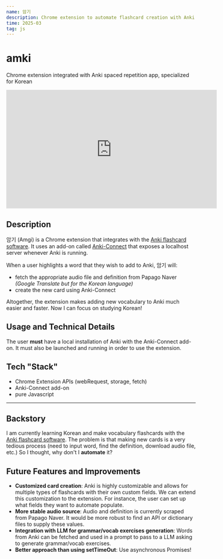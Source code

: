 ```yaml
---
name: 암기
description: Chrome extension to automate flashcard creation with Anki
time: 2025-03
tag: js
---
```


# amki
Chrome extension integrated with Anki spaced repetition app, specialized for Korean

<iframe width="560" height="315" src="https://www.youtube.com/embed/NQimC9HP4yE?si=7RkifT6SWLiQQquQ" title="YouTube video player" frameborder="0" allow="accelerometer; autoplay; clipboard-write; encrypted-media; gyroscope; picture-in-picture; web-share" referrerpolicy="strict-origin-when-cross-origin" allowfullscreen></iframe>

## Description

암기 (Amgi) is a Chrome extension that integrates with the [Anki flashcard software](https://apps.ankiweb.net/). It uses an add-on called [Anki-Connect](https://git.sr.ht/~foosoft/anki-connect#note-actions) that exposes a localhost server whenever Anki is running.

When a user highlights a word that they wish to add to Anki, 암기 will:
- fetch the appropriate audio file and definition from Papago Naver *(Google Translate but for the Korean language)*
- create the new card using Anki-Connect

Altogether, the extension makes adding new vocabulary to Anki much easier and faster. Now I can focus on studying Korean!

## Usage and Technical Details

The user **must** have a local installation of Anki with the Anki-Connect add-on. It must also be launched and running in order to use the extension.

## Tech "Stack"
- Chrome Extension APIs (webRequest, storage, fetch)
- Anki-Connect add-on
- pure Javascript

---

## Backstory

I am currently learning Korean and make vocabulary flashcards with the [Anki flashcard software](https://apps.ankiweb.net/). The problem is that making new cards is a very tedious process (need to input word, find the definition, download audio file, etc.) So I thought, why don't I **automate** it?

## Future Features and Improvements

- **Customized card creation**: Anki is highly customizable and allows for multiple types of flashcards with their own custom fields. We can extend this customization to the extension. For instance, the user can set up what fields they want to automate populate.
- **More stable audio source**: Audio and definition is currently scraped from Papago Naver. It would be more robust to find an API or dictionary files to supply these values.
- **Integration with LLM for grammar/vocab exercises generation**: Words from Anki can be fetched and used in a prompt to pass to a LLM asking to generate grammar/vocab exercises.
- **Better approach than using setTimeOut**: Use asynchronous Promises!
